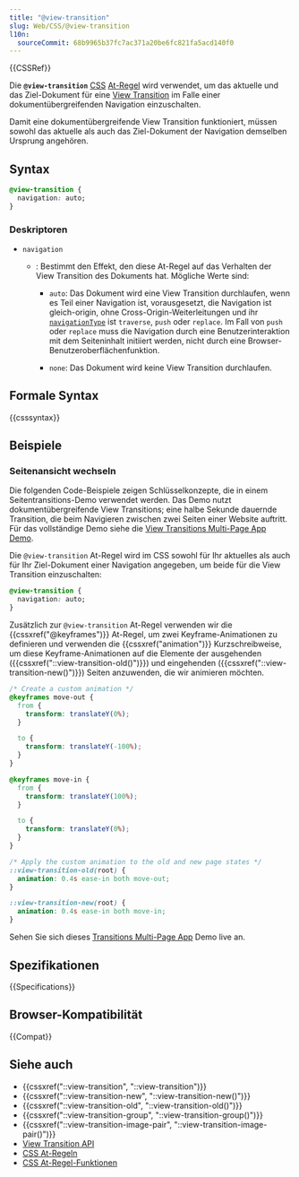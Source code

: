 ```yaml
---
title: "@view-transition"
slug: Web/CSS/@view-transition
l10n:
  sourceCommit: 68b9965b37fc7ac371a20be6fc821fa5acd140f0
---
```


{{CSSRef}}

Die **`@view-transition`** [CSS](/de/docs/Web/CSS) [At-Regel](/de/docs/Web/CSS/At-rule) wird verwendet, um das aktuelle und das Ziel-Dokument für eine [View Transition](/de/docs/Web/API/View_Transition_API) im Falle einer dokumentübergreifenden Navigation einzuschalten.

Damit eine dokumentübergreifende View Transition funktioniert, müssen sowohl das aktuelle als auch das Ziel-Dokument der Navigation demselben Ursprung angehören.

## Syntax

```css
@view-transition {
  navigation: auto;
}
```

### Deskriptoren

- `navigation`

  - : Bestimmt den Effekt, den diese At-Regel auf das Verhalten der View Transition des Dokuments hat. Mögliche Werte sind:

    - `auto`: Das Dokument wird eine View Transition durchlaufen, wenn es Teil einer Navigation ist, vorausgesetzt, die Navigation ist gleich-origin, ohne Cross-Origin-Weiterleitungen und ihr [`navigationType`](/de/docs/Web/API/NavigateEvent/navigationType) ist `traverse`, `push` oder `replace`. Im Fall von `push` oder `replace` muss die Navigation durch eine Benutzerinteraktion mit dem Seiteninhalt initiiert werden, nicht durch eine Browser-Benutzeroberflächenfunktion.

    - `none`: Das Dokument wird keine View Transition durchlaufen.

## Formale Syntax

{{csssyntax}}

## Beispiele

### Seitenansicht wechseln

Die folgenden Code-Beispiele zeigen Schlüsselkonzepte, die in einem Seitentransitions-Demo verwendet werden. Das Demo nutzt dokumentübergreifende View Transitions; eine halbe Sekunde dauernde Transition, die beim Navigieren zwischen zwei Seiten einer Website auftritt. Für das vollständige Demo siehe die [View Transitions Multi-Page App Demo](https://mdn.github.io/dom-examples/view-transitions/mpa/).

Die `@view-transition` At-Regel wird im CSS sowohl für Ihr aktuelles als auch für Ihr Ziel-Dokument einer Navigation angegeben, um beide für die View Transition einzuschalten:

```css
@view-transition {
  navigation: auto;
}
```

Zusätzlich zur `@view-transition` At-Regel verwenden wir die {{cssxref("@keyframes")}} At-Regel, um zwei Keyframe-Animationen zu definieren und verwenden die {{cssxref("animation")}} Kurzschreibweise, um diese Keyframe-Animationen auf die Elemente der ausgehenden ({{cssxref("::view-transition-old()")}}) und eingehenden ({{cssxref("::view-transition-new()")}}) Seiten anzuwenden, die wir animieren möchten.

```css
/* Create a custom animation */
@keyframes move-out {
  from {
    transform: translateY(0%);
  }

  to {
    transform: translateY(-100%);
  }
}

@keyframes move-in {
  from {
    transform: translateY(100%);
  }

  to {
    transform: translateY(0%);
  }
}

/* Apply the custom animation to the old and new page states */
::view-transition-old(root) {
  animation: 0.4s ease-in both move-out;
}

::view-transition-new(root) {
  animation: 0.4s ease-in both move-in;
}
```

Sehen Sie sich dieses [Transitions Multi-Page App](https://mdn.github.io/dom-examples/view-transitions/mpa/) Demo live an.

## Spezifikationen

{{Specifications}}

## Browser-Kompatibilität

{{Compat}}

## Siehe auch

- {{cssxref("::view-transition", "::view-transition")}}
- {{cssxref("::view-transition-new", "::view-transition-new()")}}
- {{cssxref("::view-transition-old", "::view-transition-old()")}}
- {{cssxref("::view-transition-group", "::view-transition-group()")}}
- {{cssxref("::view-transition-image-pair", "::view-transition-image-pair()")}}
- [View Transition API](/de/docs/Web/API/View_Transition_API)
- [CSS At-Regeln](/de/docs/Web/CSS/At-rule)
- [CSS At-Regel-Funktionen](/de/docs/Web/CSS/At-rule-functions)
